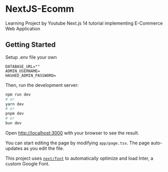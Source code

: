 # NextJS-Ecomm
Learning Project by Youtube Next.js 14 tutorial implementing E-Commerce Web Application

## Getting Started
Setup .env file your own
```
DATABASE_URL=""
ADMIN_USERNAME=
HASHED_ADMIN_PASSWORD=
```

Then, run the development server:

```bash
npm run dev
# or
yarn dev
# or
pnpm dev
# or
bun dev
```

Open [http://localhost:3000](http://localhost:3000) with your browser to see the result.

You can start editing the page by modifying `app/page.tsx`. The page auto-updates as you edit the file.

This project uses [`next/font`](https://nextjs.org/docs/basic-features/font-optimization) to automatically optimize and load Inter, a custom Google Font.
